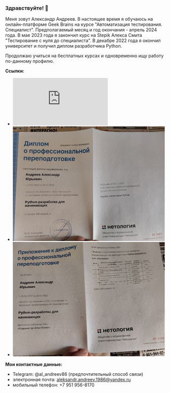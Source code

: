 ### Здравствуйте! 👋

Меня зовут Александр Андреев. В настоящее время я обучаюсь на онлайн-платформе Geek Brains на курсе "Автоматизация тестирования. Специалист". Предполагаемый месяц и год окончания - апрель 2024 года. В мае 2023 года я закончил курс на Stepik Алекса Смита "Тестирование с нуля до специалиста". В декабре 2022 года я окончил университет и получил диплом разработчика Python.

Продолжаю учиться на бесплатных курсах и одновременно ищу работу по-данному профилю.

**Ссылки:**
* ![Сертификат об окончании курса Алекса Смита "Тестирование с нуля до специалиста"](https://github.com/AleksAndreev86/AleksAndreev86/blob/main/Тестирование%20ПО%20с%20нуля%20до%20специалиста.pdf)
* ![Диплом о профессиональной переподготовке](https://github.com/AleksAndreev86/AleksAndreev86/blob/main/IMG_20230204_133635.jpg)
* ![Приложение к диплому о профессиональной переподготовке](https://github.com/AleksAndreev86/AleksAndreev86/blob/main/IMG_20230204_133758.jpg)

**Мои контактные данные:**
* Telegram: @al_andreev86 (предпочтительный способ связи)
* электронная почта: aleksandr.andreev.1986@yandex.ru
* мобильный телефон: +7 951 956-8170
